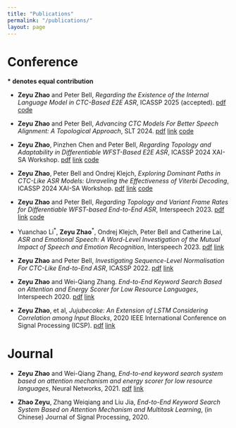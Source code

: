```yaml
---
title: "Publications"
permalink: "/publications/"
layout: page
---
```


# Conference 

**\* denotes equal contribution**

* **Zeyu Zhao** and Peter Bell, *Regarding the Existence of the Internal Language Model in CTC-Based E2E ASR*, ICASSP 2025 (accepted). [pdf](https://zhaozeyu1995.github.io/pdf/icassp2025.pdf) [code](https://github.com/ZhaoZeyu1995/BenNevis)

* **Zeyu Zhao** and Peter Bell, *Advancing CTC Models For Better Speech Alignment: A Topological Approach*, SLT 2024. [pdf](https://zhaozeyu1995.github.io/pdf/slt2024.pdf) [link](https://ieeexplore.ieee.org/document/10832327) [code](https://github.com/ZhaoZeyu1995/BenNevis)

* **Zeyu Zhao**, Pinzhen Chen and Peter Bell, *Regarding Topology and Adaptability in Differentiable WFST-Based E2E ASR*, ICASSP 2024 XAI-SA Workshop. [pdf](https://zhaozeyu1995.github.io/pdf/icassp2024-1.pdf) [link](https://ieeexplore.ieee.org/document/10669902?source=AUTHORALERT&dld=Z21haWwuY29t) [code](https://github.com/ZhaoZeyu1995/Waterfall)

* **Zeyu Zhao**, Peter Bell and Ondrej Klejch, *Exploring Dominant Paths in CTC-Like ASR Models: Unraveling the Effectiveness of Viterbi Decoding*, ICASSP 2024 XAI-SA Workshop. [pdf](https://zhaozeyu1995.github.io/pdf/icassp2024-2.pdf) [link](https://ieeexplore.ieee.org/document/10669906?source=AUTHORALERT&dld=Z21haWwuY29t) [code](https://github.com/ZhaoZeyu1995/Waterfall)

* **Zeyu Zhao** and Peter Bell, *Regarding Topology and Variant Frame Rates for Differentiable WFST-based End-to-End ASR*, Interspeech 2023. [pdf](https://zhaozeyu1995.github.io/pdf/interspeech2023-1.pdf) [link](https://www.isca-speech.org/archive/interspeech_2023/zhao23f_interspeech.html) [code](https://github.com/ZhaoZeyu1995/Waterfall)

* Yuanchao Li<sup>\*</sup>, **Zeyu Zhao**<sup>\*</sup>, Ondrej Klejch, Peter Bell and Catherine Lai, *ASR and Emotional Speech: A Word-Level Investigation of the Mutual Impact of Speech and Emotion Recognition*, Interspeech 2023. [pdf](https://zhaozeyu1995.github.io/pdf/interspeech2023-2.pdf) [link](https://www.isca-speech.org/archive/interspeech_2023/li23ea_interspeech.html)

* **Zeyu Zhao** and Peter Bell, *Investigating Sequence-Level Normalisation For CTC-Like End-to-End ASR*, ICASSP 2022. [pdf](https://zhaozeyu1995.github.io/pdf/Investigating_Sequence-Level_Normalisation_For_CTC-Like_End-to-End_ASR.pdf) [link](https://ieeexplore.ieee.org/abstract/document/9746821)

* **Zeyu Zhao** and Wei-Qiang Zhang. *End-to-End Keyword Search Based on Attention and Energy Scorer for Low Resource Languages*, Interspeech 2020. [pdf](https://zhaozeyu1995.github.io/pdf/Wed-2-2-9.pdf) [link](https://www.isca-speech.org/archive/interspeech_2020/zhao20d_interspeech.html)

* **Zeyu Zhao**, et al, *Jujubecake: An Extension of LSTM Considering Correlation among Input Blocks*, 2020 IEEE International Conference on Signal Processing (ICSP). [pdf](https://zhaozeyu1995.github.io/pdf/Jujubecake_An_Extension_of_LSTM_Considering_Correlation_among_Input_Blocks.pdf) [link](https://ieeexplore.ieee.org/abstract/document/9320915)


# Journal

* **Zeyu Zhao** and Wei-Qiang Zhang, *End-to-end keyword search system based on attention mechanism and energy scorer for low resource languages*, Neural Networks, 2021. [pdf](https://zhaozeyu1995.github.io/pdf/1-s2.0-S0893608021001295-main.pdf) [link](https://www.sciencedirect.com/science/article/pii/S0893608021001295)

* **Zhao Zeyu**, Zhang Weiqiang and Liu Jia, *End-to-End Keyword Search System Based on Attention Mechanism and Multitask Learning*, (in Chinese) Journal of Signal Processing, 2020. 